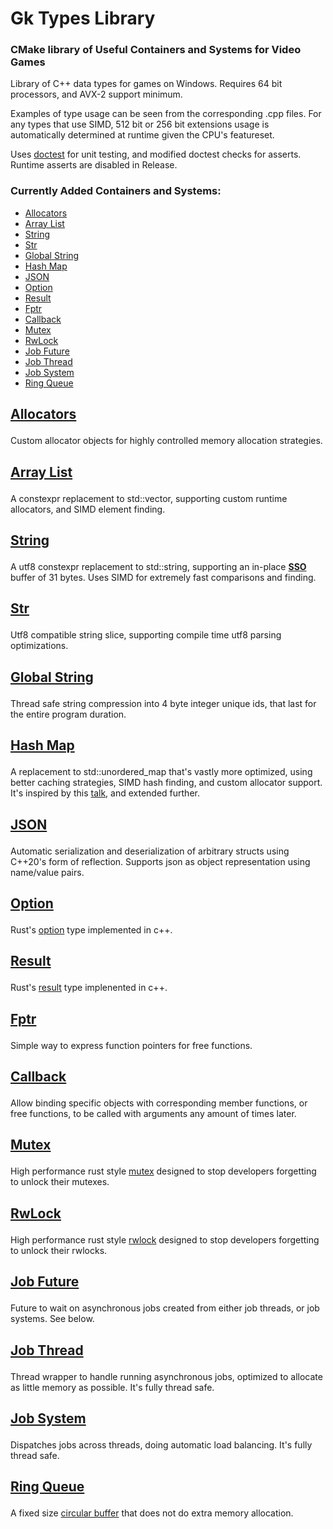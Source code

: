 # Gk Types Library
### CMake library of Useful Containers and Systems for Video Games

Library of C++ data types for games on Windows. Requires 64 bit processors, and AVX-2 support minimum.

Examples of type usage can be seen from the corresponding .cpp files. For any types that use SIMD, 
512 bit or 256 bit extensions usage is automatically determined at runtime given the CPU's featureset.

Uses [doctest](https://github.com/doctest/doctest) for unit testing, and modified doctest checks for asserts.
Runtime asserts are disabled in Release.

<h3>Currently Added Containers and Systems:</h3>

- [Allocators](https://github.com/gabkhanfig/GkTypesLib/blob/master/gk_types_lib/allocator/allocator.h)
- [Array List](https://github.com/gabkhanfig/GkTypesLib/blob/master/gk_types_lib/array/array_list.h)
- [String](https://github.com/gabkhanfig/GkTypesLib/blob/master/gk_types_lib/string/string.h)
- [Str](https://github.com/gabkhanfig/GkTypesLib/blob/master/gk_types_lib/string/str.h)
- [Global String](https://github.com/gabkhanfig/GkTypesLib/blob/master/gk_types_lib/string/global_string.h)
- [Hash Map](https://github.com/gabkhanfig/GkTypesLib/blob/master/gk_types_lib/hash/hashmap.h)
- [JSON](https://github.com/gabkhanfig/GkTypesLib/tree/master/gk_types_lib/json)
- [Option](https://github.com/gabkhanfig/GkTypesLib/blob/master/gk_types_lib/option/option.h)
- [Result](https://github.com/gabkhanfig/GkTypesLib/blob/master/gk_types_lib/error/result.h)
- [Fptr](https://github.com/gabkhanfig/GkTypesLib/blob/master/gk_types_lib/function/function_ptr.h)
- [Callback](https://github.com/gabkhanfig/GkTypesLib/blob/master/gk_types_lib/function/callback.h)
- [Mutex](https://github.com/gabkhanfig/GkTypesLib/blob/master/gk_types_lib/sync/mutex.h)
- [RwLock](https://github.com/gabkhanfig/GkTypesLib/blob/master/gk_types_lib/sync/rw_lock.h)
- [Job Future](https://github.com/gabkhanfig/GkTypesLib/blob/master/gk_types_lib/job/job_future.h)
- [Job Thread](https://github.com/gabkhanfig/GkTypesLib/blob/master/gk_types_lib/job/job_thread.h)
- [Job System](https://github.com/gabkhanfig/GkTypesLib/blob/master/gk_types_lib/job/job_system.h)
- [Ring Queue](https://github.com/gabkhanfig/GkTypesLib/blob/master/gk_types_lib/queue/ring_queue.h)

<h2>

[Allocators](https://github.com/gabkhanfig/GkTypesLib/blob/master/gk_types_lib/allocator/allocator.h)

</h2>

Custom allocator objects for highly controlled memory allocation strategies.

<h2>

[Array List](https://github.com/gabkhanfig/GkTypesLib/blob/master/gk_types_lib/array/array_list.h)

</h2>

A constexpr replacement to std::vector, supporting custom runtime allocators, and SIMD element finding.

<h2>

[String](https://github.com/gabkhanfig/GkTypesLib/blob/master/gk_types_lib/string/string.h)

</h2>

A utf8 constexpr replacement to std::string, supporting an in-place [**SSO**](https://blogs.msmvps.com/gdicanio/2016/11/17/the-small-string-optimization/) buffer
of 31 bytes. Uses SIMD for extremely fast comparisons and finding.

<h2>

[Str](https://github.com/gabkhanfig/GkTypesLib/blob/master/gk_types_lib/string/str.h)

</h2>

Utf8 compatible string slice, supporting compile time utf8 parsing optimizations.

<h2>

[Global String](https://github.com/gabkhanfig/GkTypesLib/blob/master/gk_types_lib/string/global_string.h)

</h2>

Thread safe string compression into 4 byte integer unique ids, that last for the entire program duration.

<h2>

[Hash Map](https://github.com/gabkhanfig/GkTypesLib/blob/master/gk_types_lib/hash/hashmap.h)

</h2>

A replacement to std::unordered_map that's vastly more optimized, using better caching strategies, SIMD hash finding, and custom allocator support.
It's inspired by this [talk](https://youtube.com/watch?v=ncHmEUmJZf4&), and extended further.

<h2>

[JSON](https://github.com/gabkhanfig/GkTypesLib/tree/master/gk_types_lib/json)

</h2>

Automatic serialization and deserialization of arbitrary structs using C++20's form of reflection.
Supports json as object representation using name/value pairs.

<h2>

[Option](https://github.com/gabkhanfig/GkTypesLib/blob/master/gk_types_lib/option/option.h)

</h2>

Rust's [option](https://doc.rust-lang.org/std/option/enum.Option.html) type implemented in c++.

<h2>

[Result](https://github.com/gabkhanfig/GkTypesLib/blob/master/gk_types_lib/error/result.h)

</h2>

Rust's [result](https://doc.rust-lang.org/std/result/#:~:text=Module%20std%3A%3Aresult&text=Error%20handling%20with%20the%20Result,and%20containing%20an%20error%20value.) type implenented in c++.

<h2>

[Fptr](https://github.com/gabkhanfig/GkTypesLib/blob/master/gk_types_lib/function/function_ptr.h)

</h2>

Simple way to express function pointers for free functions.

<h2>

[Callback](https://github.com/gabkhanfig/GkTypesLib/blob/master/gk_types_lib/function/callback.h)

</h2>

Allow binding specific objects with corresponding member functions, or free functions, to be called with arguments any amount of times later.

<h2>

[Mutex](https://github.com/gabkhanfig/GkTypesLib/blob/master/gk_types_lib/sync/mutex.h)

</h2>

High performance rust style [mutex](https://doc.rust-lang.org/std/sync/struct.Mutex.html) designed
to stop developers forgetting to unlock their mutexes.

<h2>

[RwLock](https://github.com/gabkhanfig/GkTypesLib/blob/master/gk_types_lib/sync/rw_lock.h)

</h2>

High performance rust style [rwlock](https://doc.rust-lang.org/std/sync/struct.RwLock.html) designed
to stop developers forgetting to unlock their rwlocks.

<h2>

[Job Future](https://github.com/gabkhanfig/GkTypesLib/blob/master/gk_types_lib/job/job_future.h)

</h2>

Future to wait on asynchronous jobs created from either job threads, or job systems. See below.

<h2>

[Job Thread](https://github.com/gabkhanfig/GkTypesLib/blob/master/gk_types_lib/job/job_thread.h)

</h2>

Thread wrapper to handle running asynchronous jobs, optimized to allocate as little memory as possible.
It's fully thread safe.

<h2>

[Job System](https://github.com/gabkhanfig/GkTypesLib/blob/master/gk_types_lib/job/job_system.h)

</h2>

Dispatches jobs across threads, doing automatic load balancing.
It's fully thread safe.

<h2>

[Ring Queue](https://github.com/gabkhanfig/GkTypesLib/blob/master/gk_types_lib/queue/ring_queue.h)

</h2>

A fixed size [circular buffer](https://en.wikipedia.org/wiki/Circular_buffer) that does not do extra memory allocation. 
